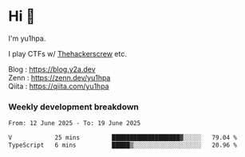 # Hi 👋

I'm yu1hpa.

I play CTFs w/ [Thehackerscrew](https://www.thehackerscrew.team/) etc.

Blog : https://blog.y2a.dev  
Zenn : https://zenn.dev/yu1hpa  
Qiita : https://qiita.com/yu1hpa  

### Weekly development breakdown

<!--START_SECTION:waka-->

```txt
From: 12 June 2025 - To: 19 June 2025

V            25 mins         ███████████████████▓░░░░░   79.04 %
TypeScript   6 mins          █████▒░░░░░░░░░░░░░░░░░░░   20.96 %
```

<!--END_SECTION:waka-->

